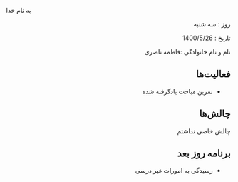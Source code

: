 

 
به نام خدا


 
</div>


 
<div dir="rtl" align="right">


 
روز : سه شنبه

تاریخ : 1400/5/26

نام و نام خانوادگی :فاطمه ناصری


 
## فعالیت‌ها


 * تمرین مباحث یادگرفته شده
 
## چالش‌ها

چالش خاصی نداشتم
## برنامه روز بعد


* رسیدگی به امورات غیر درسی

</div>


 
